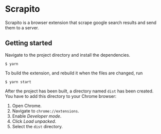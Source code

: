 # Scrapito

Scrapito is a browser extension that scrape google search results and send them to a server.

## Getting started

Navigate to the project directory and install the dependencies.

```
$ yarn 
```

To build the extension, and rebuild it when the files are changed, run

```
$ yarn start
```

After the project has been built, a directory named `dist` has been created. You have to add this directory to your Chrome browser:

1. Open Chrome.
2. Navigate to `chrome://extensions`.
3. Enable _Developer mode_.
4. Click _Load unpacked_.
5. Select the `dist` directory.
